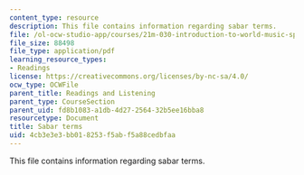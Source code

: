 ```yaml
---
content_type: resource
description: This file contains information regarding sabar terms.
file: /ol-ocw-studio-app/courses/21m-030-introduction-to-world-music-spring-2013/4cb3e3e3bb018253f5abf5a88cedbfaa_MIT21M_030S13_readsabarter.pdf
file_size: 88498
file_type: application/pdf
learning_resource_types:
- Readings
license: https://creativecommons.org/licenses/by-nc-sa/4.0/
ocw_type: OCWFile
parent_title: Readings and Listening
parent_type: CourseSection
parent_uid: fd8b1083-a1db-4d27-2564-32b5ee16bba8
resourcetype: Document
title: Sabar terms
uid: 4cb3e3e3-bb01-8253-f5ab-f5a88cedbfaa
---
```

This file contains information regarding sabar terms.